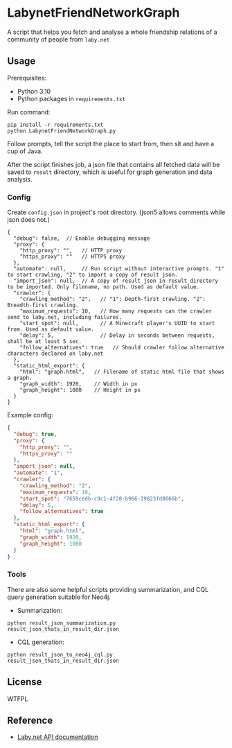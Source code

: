 # LabynetFriendNetworkGraph

A script that helps you fetch and analyse a whole friendship relations of a community of people from `laby.net`

## Usage

Prerequisites:

- Python 3.10
- Python packages in `requirements.txt`

Run command:
```shell
pip install -r requirements.txt
python LabynetFriendNetworkGraph.py
```

Follow prompts, tell the script the place to start from, then sit and have a cup of Java.

After the script finishes job, a json file that contains all fetched data will be saved to `result` directory, which is useful for graph generation and data analysis.

### Config

Create `config.json` in project's root directory. (json5 allows comments while json does not.)

```json5
{
  "debug": false,  // Enable debugging message
  "proxy": {
    "http_proxy": "",   // HTTP proxy
    "https_proxy": ""   // HTTPS proxy
  },
  "automate": null,     // Run script without interactive prompts. "1" to start crawling, "2" to import a copy of result json.
  "import_json": null,  // A copy of result json in result directory to be imported. Only filename, no path. Used as default value.
  "crawler": {
    "crawling_method": "2",   // "1": Depth-first crawling. "2": Breadth-first crawling.
    "maximum_requests": 10,   // How many requests can the crawler send to laby.net, including failures.
    "start_spot": null,       // A Minecraft player's UUID to start from. Used as default value.
    "delay": 5,               // Delay in seconds between requests, shall be at least 5 sec.
    "follow_alternatives": true   // Should crawler follow alternative characters declared on laby.net
  },
  "static_html_export": {
    "html": "graph.html",   // Filename of static html file that shows a graph.
    "graph_width": 1920,    // Width in px
    "graph_height": 1080    // Height in px
  }
}
```

Example config:
```json
{
  "debug": true,
  "proxy": {
    "http_proxy": "",
    "https_proxy": ""
  },
  "import_json": null,
  "automate": "1",
  "crawler": {
    "crawling_method": "2",
    "maximum_requests": 10,
    "start_spot": "7659cedb-c9c1-4f28-b966-19823fd8666b",
    "delay": 5,
    "follow_alternatives": true
  },
  "static_html_export": {
    "html": "graph.html",
    "graph_width": 1920,
    "graph_height": 1080
  }
}
```

### Tools

There are also some helpful scripts providing summarization, and CQL query generation suitable for Neo4j.

- Summarization:

```shell
python result_json_summarization.py result_json_thats_in_result_dir.json
```

- CQL generation:

```shell
python result_json_to_neo4j_cql.py result_json_thats_in_result_dir.json
```

## License

WTFPL

## Reference

- [Laby.net API documentation](https://web.archive.org/web/20211001164932/https://laby.net/api/docs)
